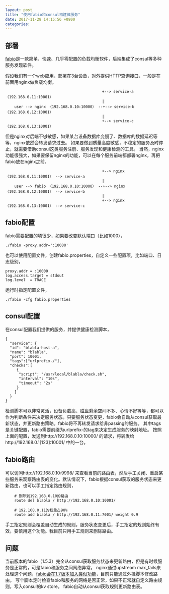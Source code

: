 ```yaml
---
layout: post
title: "使用fabio和consul构建微服务"
date: 2017-11-28 14:15:56 +0800
categories:
---
```


## 部署

[fabio](https://github.com/fabiolb/fabio)是一款简单、快速、几乎零配置的负载均衡软件，后端集成了consul等多种服务发现软件。

假设我们有一个web应用，部署在3台设备，对外提供HTTP查询接口，一般是在前面用nginx做负载均衡。

```
                                           +--> service-a （192.168.0.11:10001）
                                           |
    user --> nginx （192.168.0.10:10000） --+--> service-b （192.168.0.12:10001）
                                           |
                                           +--> service-c （192.168.0.13:10001）
```

但是nginx对后端不够敏感，如果某台设备数据库变慢了、数据库的数据延迟等等，nginx依然会转发请求过去。
如果要做到质量高度敏感，不稳定的服务及时停止，就需要借助consul这类服务注册、服务发现和健康检测的工具。
当然，nginx功能很强大，如果要保留nginx的功能，可以在每个服务前端都部署nginx，再把fabio放在nginx之前。

```
                                           +--> nginx （192.168.0.11:10001） --> service-a
                                           |
    user --> fabio （192.168.0.10:10000） --+--> nginx （192.168.0.12:10001） --> service-b
                                           | 
                                           +--> nginx （192.168.0.13:10001） --> service-c
```

## fabio配置

fabio需要配置的项很少，如果要改变默认端口（比如1000），
    
    ./fabio -proxy.addr=':10000'

也可以使用配置文件，创建fabio.properties，自定义一些配置项，比如端口、日志级别，

    proxy.addr = :10000
    log.access.target = stdout
    log.level  = TRACE

运行时指定配置文件，

    ./fabio -cfg fabio.properties

## consul配置

在consul配置我们提供的服务，并提供健康检测脚本，

    {
      "service": {
      "id": "blabla-host-a",
      "name": "blabla",
      "port": 10001,
      "tags":["urlprefix-/"],
      "checks":[
         {
          "script": "/usr/local/blabla/check.sh",
          "interval": "10s",
          "timeout": "2s"
         }
        ]
      }
    }

检测脚本可以非常灵活，设备负载高、磁盘剩余空间不多、心情不好等等，都可以作为判断条件来决定服务状态。只要服务状态变更，fabio会自动从consul获取最新状态，并更新路由策略。fabio将不再转发请求给非passing的服务。
其中tags是关键配置，fabio需要前缀为urlprefix-的tag来决定生成服务的映射地址。
按照上面的配置，发送到http://192.168.0.10:10000/ 的请求，将转发给http://192.168.0.1[123]:10001/ 中的一台。

## fabio路由

可以访问http://192.168.0.10:9998/ 来查看当前的路由表，然后手工关闭、重启某些服务来观察路由表的变化。默认情况下，fabio根据consul获取的服务状态来更新路由，也可以手工指定路由规则，

        # 删除到192.168.0.10的路由
        route del blabla / http://192.168.0.10:10001/
        
        # 192.168.0.11的权重占90%
        route add blabla / http://192.168.0.11:7001/ weight 0.9

手工指定规则会覆盖自动生成的规则，服务状态变更后，手工指定的规则始终有效，要慎用这个功能。我目前只用手工规则来删除路由。

## 问题

当前版本的fabio（1.5.3）完全从consul获取服务状态来更新路由，但是有时候服务是正常的，可是fabio和服务之间网络异常。
nginx通过upstream max_fails来处理这个问题，[fabio会在1.7版本加入类似功能](https://github.com/fabiolb/fabio/issues/393)，目前只能通过外挂脚本修改路由。
写个脚本定时检查fabio和服务的网络是否正常，如果不正常就自定义路由规则，写入consul的kv store。
fabio自动从consul获取规则更新路由表。

